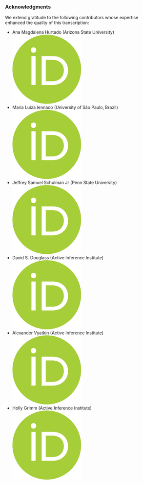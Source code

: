 ### Acknowledgments

We extend gratitude to the following contributors whose expertise enhanced the quality of this transcription:

- Ana Magdalena Hurtado (Arizona State University) [![Orcid](images/orcid.png)](https://orcid.org/0000-0003-4064-1876)
- Maria Luiza Iennaco (University of São Paulo, Brazil) [![Orcid](images/orcid.png)](https://orcid.org/0000-0002-5407-4852)
- Jeffrey Samuel Schulman Jr (Penn State University) [![Orcid](images/orcid.png)](https://orcid.org/0009-0004-9806-4113)
- David S. Douglass (Active Inference Institute) [![Orcid](images/orcid.png)](https://orcid.org/0000-0001-7894-8019)
- Alexander Vyatkin (Active Inference Institute) [![Orcid](images/orcid.png)](https://orcid.org/0000-0003-1306-4620)
- Holly Grimm (Active Inference Institute) [![Orcid](images/orcid.png)](https://orcid.org/0009-0001-6181-2569)